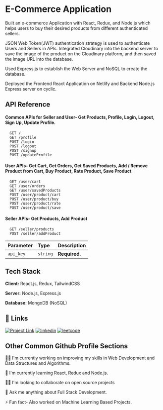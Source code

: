 
# E-Commerce Application

Built an e-commerce Application with React, Redux, and Node.js which helps users to buy their desired products from different authenticated sellers.

JSON Web Token(JWT) authentication strategy is used to authenticate Users and Sellers in APIs.
Integrated Cloudinary into the backend server to save the image of the product on the Cloudinary platform, and then saved the image URL into the database.

Used Express.js to establish the Web Server and NoSQL to create the database.

Deployed the Frontend React Application on Netlify and Backend Node.js Express server on cyclic.


## API Reference

#### Common APIs for Seller and User- Get Products, Profile, Login, Logout, Sign Up, Update Profile.

```http
  GET /
  GET /profile
  POST /login
  POST /logout
  POST /signup
  POST /updateProfile
```

#### User APIs- Get Cart, Get Orders, Get Saved Products, Add / Remove Product from Cart, Buy Product, Rate Product, Save Product 

```http
  GET /user/cart
  GET /user/orders
  GET /user/savedProducts
  POST /user/product/cart
  POST /user/product/buy
  POST /user/product/rate
  POST /user/product/save
```

#### Seller APIs- Get Products, Add Product 

```http
  GET /seller/products
  POST /seller/addProduct
```

| Parameter | Type     | Description                |
| :-------- | :------- | :------------------------- |
| `api_key` | `string` | **Required**.  |

## Tech Stack

**Client:** React.js, Redux, TailwindCSS

**Server:** Node.js, Express.js

**Database:** MongoDB (NoSQL)

## 🔗 Links
[![Project Link](https://img.shields.io/badge/Project_Link-000?style=for-the-badge&logo=ko-fi&logoColor=white)](https://ecommerce-prod-application.netlify.app/)
[![linkedin](https://img.shields.io/badge/linkedin-0A66C2?style=for-the-badge&logo=linkedin&logoColor=white)](https://www.linkedin.com/in/saksham-prajapati-1923421b3/)
[![leetcode](https://img.shields.io/badge/Leetcode-1DA1F2?style=for-the-badge&logo=leetcode&logoColor=white)](https://leetcode.com/Saksham1005/)

## Other Common Github Profile Sections
👩‍💻 I'm currently working on improving my skills in Web Development and Data Structures and Algorithms.

🧠 I'm currently learning React, Redux and Node.js.

👯‍♀️ I'm looking to collaborate on open source projects

💬 Ask me anything about Full Stack Development. 

⚡️ Fun fact- Also worked on Machine Learning Based Projects.

